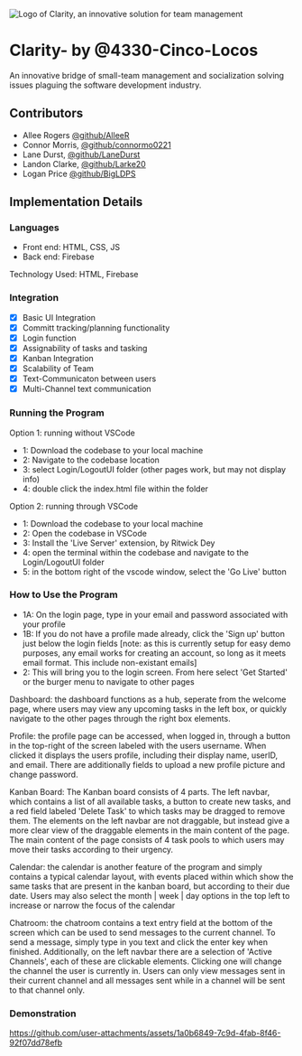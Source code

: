 
![Logo of Clarity, an innovative solution for team management](https://media.discordapp.net/attachments/1281024598518923355/1288897810909106301/DALLE_2024-09-26_11.19.38_-_A_logo_for_a_project_named_C14r17y._The_design_features_a_stylized_magnifying_glass_symbolizing_focus_and_insight._The_word_C14r17y_is_prominentl.webp?ex=67060460&is=6704b2e0&hm=d6af953d4fbe7e78087789076edaa648af326185b921dfb26470bb79245eb09c&=&format=webp&width=128&height=128)
# Clarity- by @4330-Cinco-Locos

An innovative bridge of small-team management and socialization solving issues plaguing the software development industry.

## Contributors 
 - Allee Rogers [@github/AlleeR](github.com/AlleeR)
 - Connor Morris, [@github/connormo0221](github.com/connormo0221)
 - Lane Durst, [@github/LaneDurst](github.com/LaneDurst)
 - Landon Clarke, [@github/Larke20](github.com/Larke20)
 - Logan Price [@github/BigLDPS](github.com/BigLDPS)
   
## Implementation Details

### Languages 
- Front end: HTML, CSS, JS
- Back end: Firebase

Technology Used:
HTML, Firebase

### Integration
- [x] Basic UI Integration
- [x] Committ tracking/planning functionality
- [x] Login function
- [x] Assignability of tasks and tasking
- [x] Kanban Integration 
- [x] Scalability of Team
- [x] Text-Communicaton between users
- [x] Multi-Channel text communication

### Running the Program
Option 1: running without VSCode
- 1: Download the codebase to your local machine
- 2: Navigate to the codebase location
- 3: select Login/LogoutUI folder (other pages work, but may not display info)
- 4: double click the index.html file within the folder

Option 2: running through VSCode
- 1: Download the codebase to your local machine
- 2: Open the codebase in VSCode
- 3: Install the 'Live Server' extension, by Ritwick Dey
- 4: open the terminal within the codebase and navigate to the Login/LogoutUI folder
- 5: in the bottom right of the vscode window, select the 'Go Live' button

### How to Use the Program
- 1A: On the login page, type in your email and password associated with your profile
- 1B: If you do not have a profile made already, click the 'Sign up' button just below the login fields
[note: as this is currently setup for easy demo purposes, any email works for creating an account, so long as it meets email format. This include non-existant emails]
- 2: This will bring you to the login screen. From here select 'Get Started' or the burger menu to navigate to 
other pages

Dashboard: the dashboard functions as a hub, seperate from the welcome page, where users may view any upcoming tasks in the left box, or quickly navigate to the other pages through the right box elements.

Profile: the profile page can be accessed, when logged in, through a button in the top-right of the screen labeled with the users username. When clicked it displays the users profile, including their display name, userID, and email. There are additionally fields to upload a new profile picture and change password.

Kanban Board: The Kanban board consists of 4 parts. The left navbar, which contains a list of all available tasks, a button to create new tasks, and a red field labeled 'Delete Task' to which tasks may be dragged to remove them. The elements on the left navbar are not draggable, but instead give a more clear view of the draggable elements in the main content of the page. The main content of the page consists of 4 task pools to which users may move their tasks according to their urgency. 

Calendar: the calendar is another feature of the program and simply contains a typical calendar layout, with events placed within which show the same tasks that are present in the kanban board, but according to their due date. Users may also select the month | week | day options in the top left to increase or narrow the focus of the calendar

Chatroom: the chatroom contains a text entry field at the bottom of the screen which can be used to send messages to the current channel. To send a message, simply type in you text and click the enter key when finished. Additionally, on the left navbar there are a selection of 'Active Channels', each of these are clickable elements. Clicking one will change the channel the user is currently in. Users can only view messages sent in their current channel and all messages sent while in a channel will be sent to that channel only.

### Demonstration
https://github.com/user-attachments/assets/1a0b6849-7c9d-4fab-8f46-92f07dd78efb




